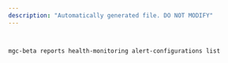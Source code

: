 ```yaml
---
description: "Automatically generated file. DO NOT MODIFY"
---
```


```bash


mgc-beta reports health-monitoring alert-configurations list

```